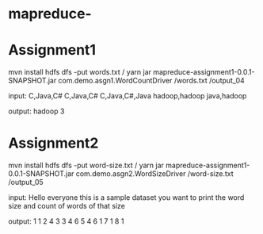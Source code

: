 # mapreduce-

# Assignment1
mvn install
hdfs dfs -put words.txt /
yarn jar mapreduce-assignment1-0.0.1-SNAPSHOT.jar com.demo.asgn1.WordCountDriver /words.txt /output_04

input:
C,Java,C#
C,Java,C#
C,Java,C#,Java
hadoop,hadoop
java,hadoop

output:
hadoop	3



# Assignment2
mvn install
hdfs dfs -put word-size.txt /
yarn jar mapreduce-assignment1-0.0.1-SNAPSHOT.jar com.demo.asgn2.WordSizeDriver /word-size.txt /output_05

input:
Hello everyone this is a sample dataset you want to print the word size and
count of words of that size

output:
1	1
2	4
3	3
4	6
5	4
6	1
7	1
8	1

